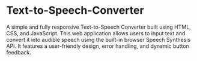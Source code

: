 # Text-to-Speech-Converter
A simple and fully responsive Text-to-Speech Converter built using HTML, CSS, and JavaScript. This web application allows users to input text and convert it into audible speech using the built-in browser Speech Synthesis API. It features a user-friendly design, error handling, and dynamic button feedback.
